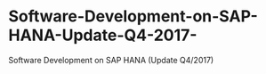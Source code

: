 # Software-Development-on-SAP-HANA-Update-Q4-2017-
Software Development on SAP HANA (Update Q4/2017)
